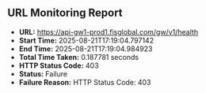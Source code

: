 ## URL Monitoring Report

- **URL:** https://api-gw1-prod1.fisglobal.com/gw/v1/health
- **Start Time:** 2025-08-21T17:19:04.797142
- **End Time:** 2025-08-21T17:19:04.984923
- **Total Time Taken:** 0.187781 seconds
- **HTTP Status Code:** 403
- **Status:** Failure
- **Failure Reason:** HTTP Status Code: 403
